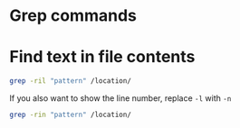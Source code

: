 # Grep commands

# Find text in file contents

```bash
grep -ril "pattern" /location/
```

If you also want to show the line number, replace ```-l``` with ```-n```

```bash
grep -rin "pattern" /location/
```
